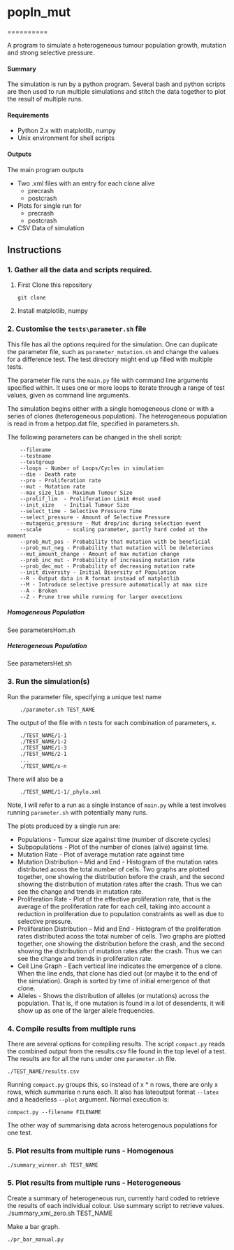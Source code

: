 # popln\_mut
==========

A program to simulate a heterogeneous tumour population growth, mutation and strong selective pressure.

#### Summary

The simulation is run by a python program. Several bash and python scripts are then used to run multiple simulations and stitch the data together to plot the result of multiple runs.

#### Requirements

- Python 2.x with matplotlib, numpy
- Unix environment for shell scripts 

#### Outputs

The main program outputs
 - Two .xml files with an entry for each clone alive 
    - precrash
    - postcrash
 - Plots for single run for
    - precrash
    - postcrash
 - CSV Data of simulation

## Instructions

### 1. Gather all the data and scripts required.

 1. First Clone this repository
    
        git clone 

 2. Install matplotlib, numpy

### 2. Customise the `tests\parameter.sh` file

This file has all the options required for the simulation. One can duplicate the parameter file,
such as `parameter_mutation.sh` and change the values for a difference test. 
The test directory might end up filled with multiple tests.

The parameter file runs the `main.py` file with command line arguments specified within.
It uses one or more loops to iterate through a range of test values, given as command line arguments.

The simulation begins either with a single homogeneous clone or with a series of clones (heterogeneous
population). The heterogeneous population is read in from a hetpop.dat file, specified in parameters.sh.

The following parameters can be changed in the shell script:

        --filename 
        --testname
        --testgroup
        --loops - Number of Loops/Cycles in simulation
        --die - Death rate
        --pro - Proliferation rate
        --mut - Mutation rate
        --max_size_lim - Maximum Tumour Size
        --prolif_lim  - Proliferation Limit #not used
        --init_size   - Initial Tumour Size
        --select_time - Selective Pressure Time
        --select_pressure - Amount of Selective Pressure
        --mutagenic_pressure - Mut drop/inc during selection event
        --scale        - scaling parameter, partly hard coded at the moment
        --prob_mut_pos - Probability that mutation with be beneficial
        --prob_mut_neg - Probability that mutation will be deleterious
        --mut_amount_change - Amount of max mutation change
        --prob_inc_mut - Probability of increasing mutation rate
        --prob_dec_mut - Probability of decreasing mutation rate
        --init_diversity - Initial Diversity of Population
        --R - Output data in R format instead of matplotlib
        --M - Introduce selective pressure automatically at max size
        --A - Broken
        --Z - Prune tree while running for larger executions
    

##### Homogeneous Population

See parametersHom.sh

##### Heterogeneous Population

See parametersHet.sh

### 3. Run the simulation(s)

Run the parameter file, specifying a unique test name

        ./parameter.sh TEST_NAME

The output of the file with n tests for each combination of parameters, x.

        ./TEST_NAME/1-1
        ./TEST_NAME/1-2
        ./TEST_NAME/1-3
        ./TEST_NAME/2-1
        ...
        ./TEST_NAME/x-n

There will also be a 

        ./TEST_NAME/1-1/_phylo.xml

Note, I will refer to a run as a single instance of `main.py` while a test involves running `parameter.sh` with potentially many runs.

The plots produced by a single run are:

* Populations - Tumour size against time (number of discrete cycles)
* Subpopulations - Plot of the number of clones (alive) against time. 
* Mutation Rate - Plot of average mutation rate against time
* Mutation Distribution – Mid and End - Histogram of the mutation rates distributed acoss the total number of cells. Two graphs are plotted together, one showing the distribution before the crash, and the second showing the distribution of mutation rates after the crash. Thus we can see the change and trends in mutation rate.
* Proliferation Rate - Plot of the effective proliferation rate, that is the average of the proliferation rate for each cell, taking into account a reduction in proliferation due to population constraints as well as due to selective pressure.
* Proliferation Distribution – Mid and End - Histogram of the proliferation rates distributed acoss the total number of cells. Two graphs are plotted together, one showing the distribution before the crash, and the second showing the distribution of mutation rates after the crash. Thus we can see the change and trends in proliferation rate.
* Cell Line Graph - Each vertical line indicates the emergence of a clone. When the line ends, that clone has died out (or maybe it to the end of the simulation). Graph is sorted by time of initial emergence of that clone.
* Alleles - Shows the distribution of alleles (or mutations) across the population. That is, if one mutation is found in a lot of desendents, it will show up as one of the larger allele frequencies.



### 4. Compile results from multiple runs

There are several options for compiling results. The script `compact.py` reads the combined output from the results.csv file found in the top level of a test. The results are for all the runs under one `parameter.sh` file.

    ./TEST_NAME/results.csv

Running `compact.py` groups this, so instead of x * n rows, there are only x rows, which summarise n runs each. It also has lateoutput format `--latex` and a headerless `--plot` argument. Normal execution is:

    compact.py --filename FILENAME 

The other way of summarising data across heterogenous populations for one test.

### 5. Plot results from multiple runs - Homogenous

    ./summary_winner.sh TEST_NAME

### 5. Plot results from multiple runs - Heterogeneous

Create a summary of heterogeneous run, currently hard coded to retrieve the results of each individual colour. Use summary script to retrieve values.
    ./summary_xml_zero.sh TEST_NAME

Make a bar graph.

    ./pr_bar_manual.py



